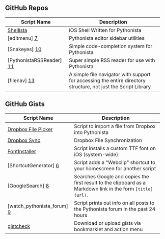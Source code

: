 GitHub Repos
------------

| Script Name        | Description   | 
| -------------      | ------------- | 
| [Shellista][1]      | iOS Shell Written for Pythonista |
| [editmenu] [7] | Pythonista editor sidebar utilities |
| [Snakeyes] [10] | Simple code-completion system for Pythonista |
| [PythonistaRSSReader] [11] | Super simple RSS reader for use with Pythonista |
| [filenav] [13] | A simple file navigator with support for accessing the entire directory structure, not just the Script Library |


GitHub Gists
------------

| Script Name        | Description   | 
| -------------      | ------------- | 
| [Dropbox File Picker][3]      | Script to import a file from Dropbox into Pythonista |
| [Dropbox Sync][4]      | Dropbox File Synchronization | 
| [FontInstaller][5] | Script installs a custom TTF font on iOS (system-wide) |
| [ShortcutGenerator] [6] | Script adds a "Webclip" shortcut to your homescreen for another script |
| [GoogleSearch] [8] | Searches Google and copies the first result to the clipboard as a Markdown link in the form `[title]` `(url)`. |
| [watch_pythonista_forum] [9] | Script prints out info on all posts to the Pythonista forum in the past 24 hours |
| [gistcheck][12]  |  Download or upload gists via bookmarklet and action menu      |


[1]: https://github.com/transistor1/shellista
[2]: https://github.com/briarfox/ShellistaExt
[3]: https://gist.github.com/omz/fb180c58c94526e2c40b
[4]: https://gist.github.com/sidewinder42/8631794
[5]: https://gist.github.com/omz/9901460
[6]: https://gist.github.com/omz/7870550
[7]: https://github.com/jsbain/editmenu
[8]: https://gist.github.com/omz/3908817
[9]: https://gist.github.com/cclauss/8794104
[10]: https://github.com/gerzer/snakeyes
[11]: https://github.com/dlo/PythonistaRSSReader
[12]: https://gist.github.com/jsbain/1c95b3491d65d9e24456#
[13]: https://github.com/dgelessus/pythonista-scripts